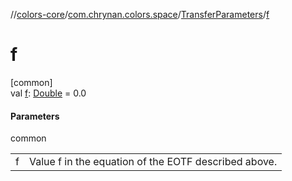 //[colors-core](../../../index.md)/[com.chrynan.colors.space](../index.md)/[TransferParameters](index.md)/[f](f.md)

# f

[common]\
val [f](f.md): [Double](https://kotlinlang.org/api/latest/jvm/stdlib/kotlin/-double/index.html) = 0.0

#### Parameters

common

| | |
|---|---|
| f | Value f in the equation of the EOTF described above. |
